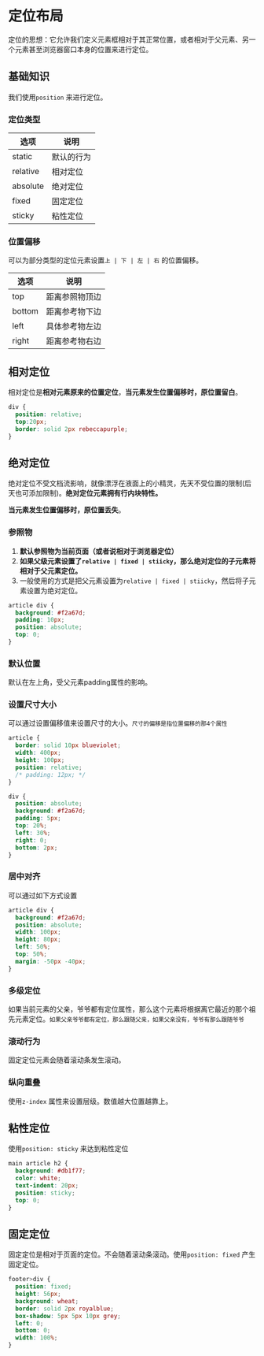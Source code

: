 # 定位布局

定位的思想：它允许我们定义元素框相对于其正常位置，或者相对于父元素、另一个元素甚至浏览器窗口本身的位置来进行定位。

## 基础知识

我们使用`position` 来进行定位。

### 定位类型

| 选项     | 说明       |
| -------- | ---------- |
| static   | 默认的行为 |
| relative | 相对定位   |
| absolute | 绝对定位   |
| fixed    | 固定定位   |
| sticky   | 粘性定位   |



### 位置偏移

可以为部分类型的定位元素设置`上 | 下 | 左 | 右` 的位置偏移。

| 选项   | 说明           |
| ------ | -------------- |
| top    | 距离参照物顶边 |
| bottom | 距离参考物下边 |
| left   | 具体参考物左边 |
| right  | 距离参考物右边 |



## 相对定位

相对定位是**相对元素原来的位置定位**，**当元素发生位置偏移时，原位置留白**。

```css
div {
  position: relative;
  top:20px;
  border: solid 2px rebeccapurple;
}
```



## 绝对定位

绝对定位不受文档流影响，就像漂浮在液面上的小精灵，先天不受位置的限制(后天也可添加限制)。**绝对定位元素拥有行内块特性。**

**当元素发生位置偏移时，原位置丢失**。



### 参照物

1. **默认参照物为当前页面（或者说相对于浏览器定位）**
2. **如果父级元素设置了`relative | fixed | stiicky`，那么绝对定位的子元素将相对于父元素定位。**
3. 一般使用的方式是把父元素设置为`relative | fixed | stiicky`，然后将子元素设置为绝对定位。

```css
article div {
  background: #f2a67d;
  padding: 10px;
  position: absolute;
  top: 0;
}
```



### 默认位置

默认在左上角，受父元素padding属性的影响。



### 设置尺寸大小

可以通过设置偏移值来设置尺寸的大小。<small>尺寸的偏移是指位置偏移的那4个属性</small>

```css
article {
  border: solid 10px blueviolet;
  width: 400px;
  height: 100px;
  position: relative;
  /* padding: 12px; */
}

div {
  position: absolute;
  background: #f2a67d;
  padding: 5px;
  top: 20%;
  left: 30%;
  right: 0;
  bottom: 2px;
}
```



### 居中对齐

可以通过如下方式设置

```css
article div {
  background: #f2a67d;
  position: absolute;
  width: 100px;
  height: 80px;
  left: 50%;
  top: 50%;
  margin: -50px -40px;
}
```



### 多级定位

如果当前元素的父亲，爷爷都有定位属性，那么这个元素将根据离它最近的那个祖先元素定位。<small>如果父亲爷爷都有定位，那么跟随父亲，如果父亲没有，爷爷有那么跟随爷爷</small>



### 滚动行为

固定定位元素会随着滚动条发生滚动。



### 纵向重叠

使用`z-index` 属性来设置层级。数值越大位置越靠上。



## 粘性定位

使用`position: sticky` 来达到粘性定位

```css
main article h2 {
  background: #db1f77;
  color: white;
  text-indent: 20px;
  position: sticky;
  top: 0;
}
```



## 固定定位

固定定位是相对于页面的定位。不会随着滚动条滚动。使用`position: fixed` 产生固定定位。

```css
footer>div {
  position: fixed;
  height: 56px;
  background: wheat;
  border: solid 2px royalblue;
  box-shadow: 5px 5px 10px grey;
  left: 0;
  bottom: 0;
  width: 100%;
}
```

